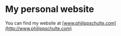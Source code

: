 # My personal website

You can find my website at [www.philippschulte.com](http://www.philippschulte.com)
